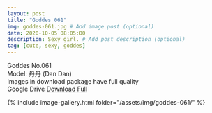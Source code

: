 ```yaml
---
layout: post
title: "Goddes 061"
img: goddes-061.jpg # Add image post (optional)
date: 2020-10-05 08:05:00
description: Sexy girl. # Add post description (optional)
tag: [cute, sexy, goddes]
---
```

Goddes No.061  
Model: 丹丹 (Dan Dan)                         
Images in download package have full quality                    
Google Drive [Download Full](http://gestyy.com/ee4yrH)

{% include image-gallery.html folder="/assets/img/goddes-061/" %}
